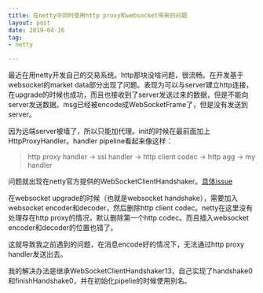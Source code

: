 ```yaml
---
title: 在netty中同时使用http proxy和websocket带来的问题
layout: post
date: 2019-04-16
tag:
- netty

---
```


最近在用netty开发自己的交易系统。http那块没啥问题，很流畅。在开发基于websocket的market data部分出现了问题。表现为可以与server建立http连接，在upgrade的时候也成功，而且也接收到了server发送过来的数据，但是不能向server发送数据。msg已经被encode成WebSocketFrame了，但是没有发送到server。

因为远端server被墙了，所以只能加代理。init的时候在最前面加上HttpProxyHandler。handler pipeline看起来像这样：
> http proxy handler -> ssl handler -> http client codec -> http agg -> my handler

问题就出现在netty官方提供的WebSocketClientHandshaker。[具体issue](https://github.com/netty/netty/issues/5201)

在websocket upgrade的时候（也就是websocket handshake），需要加入websocket encoder和decoder，然后删除http client codec。netty在这里没有处理存在http proxy的情况，默认删除第一个http codec。而且插入websocket encoder和decoder的位置也错了。

这就导致我之前遇到的问题，在消息encode好的情况下，无法通过http proxy handler发送出去。

我的解决办法是继承WebSocketClientHandshaker13，自己实现了handshake0和finishHandshake0，并在初始化pipelie的时候使用别名。

